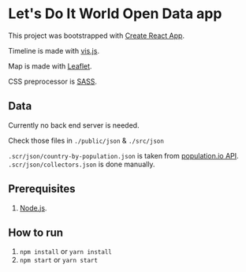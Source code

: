 # Let's Do It World Open Data app

This project was bootstrapped with [Create React App](https://github.com/facebookincubator/create-react-app).

Timeline is made with [vis.js](http://visjs.org/docs/graph2d/).

Map is made with [Leaflet](https://github.com/PaulLeCam/react-leaflet).

CSS preprocessor is [SASS](http://sass-lang.com/).

## Data

Currently no back end server is needed.

Check those files in `./public/json` & `./src/json`

`.scr/json/country-by-population.json` is taken from [population.io API](http://api.population.io).
`.scr/json/collectors.json` is done manually.

## Prerequisites

1. [Node.js](https://nodejs.org/en/).

## How to run

1. `npm install` or `yarn install`
2. `npm start` or `yarn start`
